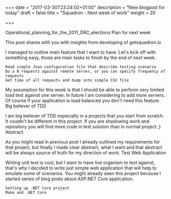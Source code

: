 +++
date = "2017-03-30T23:24:02+01:00"
description = "New blogpost for today"
draft = false
title = "Squadron - Next week of work"
weight = 20

+++

Operational_planning_for_the_2011_DRC_elections
Plan for next week

This post shares with you with insights from developing of  getsquadron.io

I managed to outline main feature that I want to have. Let's kick off with something easy, those are main tasks to finish by the end of next week.

    Read simple Json configuration file that describe testing scenario
    Do a N requests against remote server, or you can specify frequency of requests
    Get time of all requests and dump into simple CSV file

My assumption for this week is that I should be able to perform very limited load test against one server. In future I am considering to add more servers. Of course if your application is load balanced you don't need this feature.
Big believer of TDD

I am big believer of TDD especially in a projects that you start from scratch. It couldn't be different in this project. If you are shadowing work and repository you will find more code in test solution than in normal project ;)
Abstract

As you might read in previous post I already outlined my requirements for that project, but finally I made clear abstract, what I want and that abstract will be always source of truth for my direction of work.
Test Web Application

Writing unit test is cool, but I want to have live organism to test against, that's why I decided to write just simple web application that will help to emulate some of scenarios. You might already seen this project because I started series of blog posts about ASP.NET Core application.

    Setting up .NET Core project
    Make and .NET Core